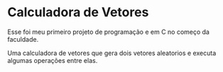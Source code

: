 # Calculadora de Vetores

Esse foi meu primeiro projeto de programação e em C no começo da faculdade.

Uma calculadora de vetores que gera dois vetores aleatorios e executa algumas operações entre elas.
